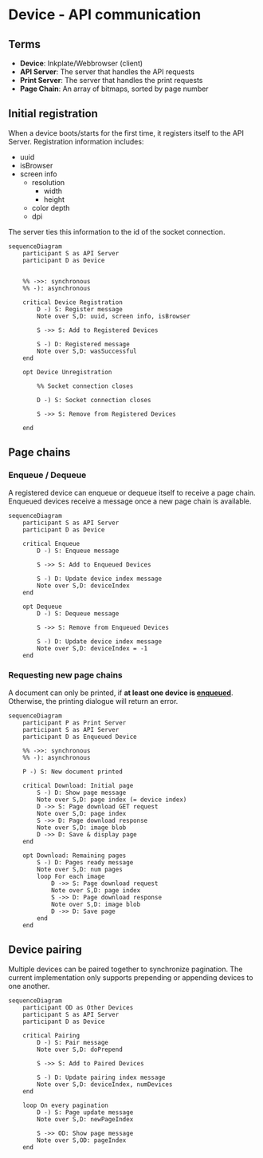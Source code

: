 # Device - API communication

## Terms

- **Device**: Inkplate/Webbrowser (client)
- **API Server**: The server that handles the API requests
- **Print Server**: The server that handles the print requests
- **Page Chain**: An array of bitmaps, sorted by page number

## Initial registration

When a device boots/starts for the first time, it registers itself to the API Server. Registration information includes:

- uuid
- isBrowser
- screen info
  - resolution
    - width
    - height
  - color depth
  - dpi

The server ties this information to the id of the socket connection.

```mermaid
sequenceDiagram
    participant S as API Server
    participant D as Device


    %% ->>: synchronous
    %% -): asynchronous

    critical Device Registration
        D -) S: Register message
        Note over S,D: uuid, screen info, isBrowser

        S ->> S: Add to Registered Devices

        S -) D: Registered message
        Note over S,D: wasSuccessful
    end

    opt Device Unregistration

        %% Socket connection closes

        D -) S: Socket connection closes

        S ->> S: Remove from Registered Devices

    end
```

## Page chains

### Enqueue / Dequeue

A registered device can enqueue or dequeue itself to receive a page chain.
Enqueued devices receive a message once a new page chain is available.

```mermaid
sequenceDiagram
    participant S as API Server
    participant D as Device

    critical Enqueue
        D -) S: Enqueue message

        S ->> S: Add to Enqueued Devices

        S -) D: Update device index message
        Note over S,D: deviceIndex
    end

    opt Dequeue
        D -) S: Dequeue message

        S ->> S: Remove from Enqueued Devices

        S -) D: Update device index message
        Note over S,D: deviceIndex = -1
    end

```

### Requesting new page chains

A document can only be printed, if **at least one device is [enqueued](#enqueue--dequeue)**. Otherwise, the printing dialogue will return an error.

```mermaid
sequenceDiagram
    participant P as Print Server
    participant S as API Server
    participant D as Enqueued Device

    %% ->>: synchronous
    %% -): asynchronous

    P -) S: New document printed

    critical Download: Initial page
        S -) D: Show page message
        Note over S,D: page index (= device index)
        D ->> S: Page download GET request
        Note over S,D: page index
        S ->> D: Page download response
        Note over S,D: image blob
        D ->> D: Save & display page
    end

    opt Download: Remaining pages
        S -) D: Pages ready message
        Note over S,D: num pages
        loop For each image
            D ->> S: Page download request
            Note over S,D: page index
            S ->> D: Page download response
            Note over S,D: image blob
            D ->> D: Save page
        end
    end
```

## Device pairing

Multiple devices can be paired together to synchronize pagination.
The current implementation only supports prepending or appending devices to one another.

```mermaid
sequenceDiagram
    participant OD as Other Devices
    participant S as API Server
    participant D as Device

    critical Pairing
        D -) S: Pair message
        Note over S,D: doPrepend

        S ->> S: Add to Paired Devices

        S -) D: Update pairing index message
        Note over S,D: deviceIndex, numDevices
    end

    loop On every pagination
        D -) S: Page update message
        Note over S,D: newPageIndex

        S ->> OD: Show page message
        Note over S,OD: pageIndex
    end
```
